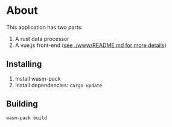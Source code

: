 # About

This application has two parts:
1. A rust data processor
2. A vue.js front-end ([see ./www/README.md for more details](./www/README.md))

## Installing

1. Install wasm-pack
2. Install dependencies: `cargo update`

## Building

```sh
wasm-pack build
```
